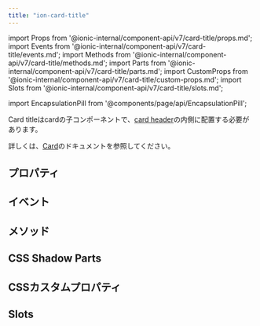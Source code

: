 ```yaml
---
title: "ion-card-title"
---
```

import Props from '@ionic-internal/component-api/v7/card-title/props.md';
import Events from '@ionic-internal/component-api/v7/card-title/events.md';
import Methods from '@ionic-internal/component-api/v7/card-title/methods.md';
import Parts from '@ionic-internal/component-api/v7/card-title/parts.md';
import CustomProps from '@ionic-internal/component-api/v7/card-title/custom-props.md';
import Slots from '@ionic-internal/component-api/v7/card-title/slots.md';

import EncapsulationPill from '@components/page/api/EncapsulationPill';

<head>
  <title>ion-card-title | Ionic App Card Title Component and Properties</title>
  <meta name="description" content="ion-card-titleは、ion-cardの子コンポーネントです。カードタイトルのプロパティの詳細と、このコンポーネントがIonic Frameworkアプリでどのように使用されるかについては、こちらをご覧ください。" />
</head>

<EncapsulationPill type="shadow" />


Card titleはcardの子コンポーネントで、[card header](./card-header)の内側に配置する必要があります。

詳しくは、[Card](./card)のドキュメントを参照してください。


## プロパティ
<Props />

## イベント
<Events />

## メソッド
<Methods />

## CSS Shadow Parts
<Parts />

## CSSカスタムプロパティ
<CustomProps />

## Slots
<Slots />
